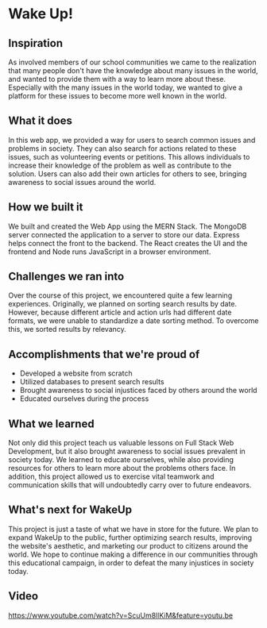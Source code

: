 # Wake Up!

## Inspiration
As involved members of our school communities we came to the realization that many people don't have the knowledge about many issues in the world, and wanted to provide them with a way to learn more about these. Especially with the many issues in the world today, we wanted to give a platform for these issues to become more well known in the world.

## What it does
In this web app, we provided a way for users to search common issues and problems in society. They can also search for actions related to these issues, such as volunteering events or petitions. This allows individuals to increase their knowledge of the problem as well as contribute to the solution. Users can also add their own articles for others to see, bringing awareness to social issues around the world.

## How we built it
We  built and created the Web App using the MERN Stack. The MongoDB server connected the application to a server to store our data. Express helps connect the front to the backend. The React creates the UI and the frontend and Node runs JavaScript in a browser environment.

## Challenges we ran into
Over the course of this project, we encountered quite a few learning experiences. Originally, we planned on sorting search results by date. However, because different article and action urls had different date formats, we were unable to standardize a date sorting method. To overcome this, we sorted results by relevancy.

## Accomplishments that we're proud of
- Developed a website from scratch
- Utilized databases to present search results
- Brought awareness to social injustices faced by others around the world
- Educated ourselves during the process

## What we learned
Not only did this project teach us valuable lessons on Full Stack Web Development, but it also brought awareness to social issues prevalent in society today. We learned to educate ourselves, while also providing resources for others to learn more about the problems others face. In addition, this project allowed us to exercise vital teamwork and communication skills that will undoubtedly carry over to future endeavors.

## What's next for WakeUp
This project is just a taste of what we have in store for the future. We plan to expand WakeUp to the public, further optimizing search results, improving the website's aesthetic, and marketing our product to citizens around the world. We hope to continue making a difference in our communities through this educational campaign, in order to defeat the many injustices in society today.

## Video
https://www.youtube.com/watch?v=ScuUm8llKiM&feature=youtu.be
